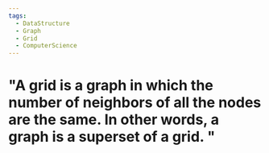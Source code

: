 ```yaml
---
tags:
  - DataStructure
  - Graph
  - Grid
  - ComputerScience
---
```

# "A grid is a graph in which the number of neighbors of all the nodes are the same. In other words, a graph is a superset of a grid. "
